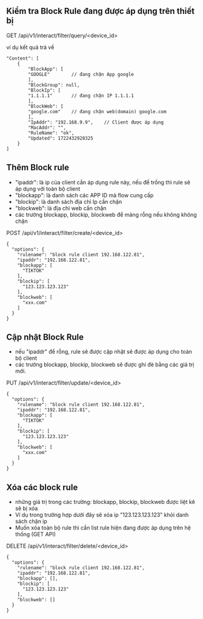 

## Kiểm tra Block Rule đang được áp dụng trên thiết bị

GET /api/v1/interact/filter/query/<device_id>

ví dụ kết quả trả về
```
"Content": [
    {
        "BlockApp": [
        "GOOGLE"        // đang chặn App google
        ],
        "BlockGroup": null,
        "BlockIp": [
        "1.1.1.1"       // đang chặn IP 1.1.1.1
        ],
        "BlockWeb": [
        "google.com"    // đang chặn web(domain) google.com
        ],
        "IpAddr": "192.168.9.9",    // Client được áp dụng
        "MacAddr": "",
        "RuleName": "ok",
        "Updated": 1722432928325
    }
]
```

## Thêm Block rule
- "ipaddr": là ip của client cần áp dụng rule này, nếu để trống thì rule sẽ áp dụng với toàn bộ client
- "blockapp": là danh sách các APP ID mà flow cung cấp
- "blockip": là danh sách địa chỉ Ip cần chặn
- "blockweb": là địa chỉ web cần chặn
- các trường blockapp, blockip, blockweb để mảng rỗng nếu không không chặn 

POST /api/v1/interact/filter/create/<device_id>

```
{
  "options": {
    "rulename": "block rule client 192.168.122.81",
    "ipaddr": "192.168.122.81",
    "blockapp": [
      "TIKTOK"
    ],
    "blockip": [
      "123.123.123.123"
    ],
    "blockweb": [
      "xxx.com"
    ]
  }
}
```

## Cập nhật Block Rule
- nếu "ipaddr" để rỗng, rule sẽ được cập nhật sẽ được áp dụng cho toàn bộ client
- các trường blockapp, blockip, blockweb sẽ được ghi đè bằng các giá trị mới.


PUT /api/v1/interact/filter/update/<device_id>
```
{
  "options": {
    "rulename": "block rule client 192.168.122.81",
    "ipaddr": "192.168.122.81",
    "blockapp": [
      "TIKTOK"
    ],
    "blockip": [
      "123.123.123.123"
    ],
    "blockweb": [
      "xxx.com"
    ]
  }
}
```

## Xóa các block rule
- những giá trị trong các trường: blockapp, blockip, blockweb được liệt kê sẽ bị xóa 
- Ví dụ trong trường hợp dưới đây sẽ xóa ip "123.123.123.123" khỏi danh sách chặn ip
- Muốn xóa toàn bộ rule thì cần list rule hiện đang được áp dụng trên hệ thống (GET API)

DELETE /api/v1/interact/filter/delete/<device_id>
```
{
  "options": {
    "rulename": "block rule client 192.168.122.81",
    "ipaddr": "192.168.122.81",
    "blockapp": [],
    "blockip": [
      "123.123.123.123"
    ],
    "blockweb": []
  }
}
```

